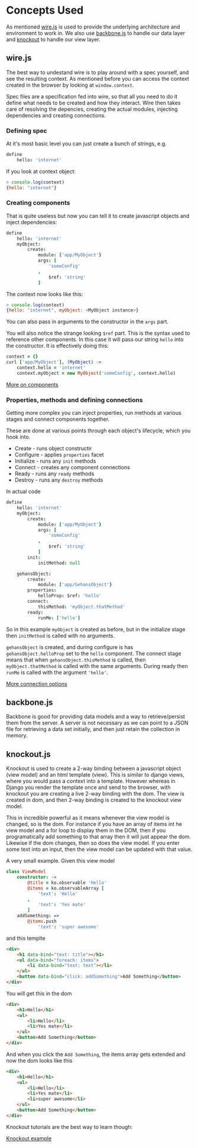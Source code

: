 Concepts Used
=============

As mentioned [wire.js](https://github.com/cujojs/wire) is used to provide the underlying architecture and environment to work in. We also use [backbone.js](http://backbonejs.org/) to handle our data layer and [knockout](http://knockoutjs.com/) to handle our view layer.

wire.js
-------

The best way to undestand wire is to play around with a spec yourself, and see the resulting context. As mentioned before you can access the context created in the browser by looking at `window.context`.

Spec files are a specification fed into wire, so that all you need to do it define what needs to be created and how they interact. Wire then takes care of resolving the depencies, creating the actual modules, injecting dependencies and creating connections.

### Defining spec

At it's most basic level you can just create a bunch of strings, e.g.

```coffeescript
define
    hello: 'internet'
```

If you look at context object:

```javascript
> console.log(context)
{hello: "internet"}
```

### Creating components

That is quite useless but now you can tell it to create javascript objects and inject dependencies:

```coffeescript
define
    hello: 'internet'
    myObject:
        create:
            module: ['app/MyObject'}
            args: [
                'someConfig'
            ,
                $ref: 'string'
            ]
```

The context now looks like this:

```javascript
> console.log(context)
{hello: "internet", myObject: <MyObject instance>}
```

You can also pass in arguments to the constructor in the `args` part.

You will also notice the strange looking `$ref` part. This is the syntax used to reference other components. In this case it will pass our string `hello` into the constructor. It is effectively doing this:

```coffeescript
context = {}
curl ['app/MyObject'], (MyObject) ->
    context.hello = 'internet'
    context.myObject = new MyObject('someConfig', context.hello)
```

[More on components](https://github.com/cujojs/wire/blob/master/docs/components.md)

### Properties, methods and defining connections

Getting more complex you can inject properties, run methods at various stages and connect components together.

These are done at various points through each object's lifecycle, which you hook into.

* Create - runs object constructir
* Configure - applies `properties` facet
* Initialize - runs any `init` methods
* Connect - creates any component connections
* Ready - runs any `ready` methods
* Destroy - runs any `destroy` methods

In actual code

```coffeescript
define
    hello: 'internet'
    myObject:
        create:
            module: ['app/MyObject'}
            args: [
                'someConfig'
            ,
                $ref: 'string'
            ]
        init:
            initMethod: null

    gehansObject:
        create:
            module: ['app/GehansObject'}
        properties:
            helloProp: $ref: 'hello'
        connect:
            thisMethod: 'myObject.thatMethod'
        ready:
            runMe: ['hello']
```

So in this example `myObject` is created as before, but in the initialize stage then `initMethod` is called with no arguments.

`gehansObject` is created, and during configure is has `gehansObject.helloProp` set to the `hello` component. The connect stage means that when `gehansObject.thisMethod` is called, then `myObject.thatMethod` is called with the same arguments. During ready then `runMe` is called with the argument `'hello'`.

[More connection options](https://github.com/cujojs/wire/blob/master/docs/connections.md)

backbone.js
-----------

Backbone is good for providing data models and a way to retrieve/persist them from the server. A server is not necessary as we can point to a JSON file for retrieving a data set initially, and then just retain the collection in memory.


knockout.js
-----------

Knockout is used to create a 2-way binding between a javascript object (view model) and an html template (view). This is similar to django views, where you would pass a context into a template. However whereas in Django you render the template once and send to the browser, with knockout you are creating a live 2-way binding with the dom. The view is created in dom, and then 2-way binding is created to the knockout view model.

This in incredible powerful as it means whenever the view model is changed, so is the dom. For instance if you have an array of items int he view model and a for loop to display them in the DOM, then if you programatically add something to that array then it will just appear the dom. Likewise if the dom changes, then so does the view model. If you enter some text into an input, then the view model can be updated with that value.

A very small example. Given this view model

```coffeescript
class ViewModel
    constructor: ->
        @title = ko.observable 'Hello'
        @items = ko.observableArray [
            'text': 'Hello'
        ,
            'text': 'Yes mate'
        ]
    addSomething: =>
        @items.push
            'text': 'super awesome'
```

and this templte

```html
<div>
    <h1 data-bind="text: title"></h1>
    <ul data-bind="foreach: items">
        <li data-bind="text: text"></li>
    </ul>
    <button data-bind="click: addSomething">Add Something</button>
</div>
```

You will get this in the dom

```html
<div>
    <h1>Hello</h1>
    <ul>
        <li>Hello</li>
        <li>Yes mate</li>
    </ul>
    <button>Add Something</button>
</div>
```

And when you click the `Add Something`, the items array gets extended and now the dom looks like this

```html
<div>
    <h1>Hello</h1>
    <ul>
        <li>Hello</li>
        <li>Yes mate</li>
        <li>super awesome</li>
    </ul>
    <button>Add Something</button>
</div>
```
Knockout tutorials are the best way to learn though:

[Knockout example](http://learn.knockoutjs.com/)
